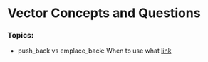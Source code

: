 # Vector Concepts and Questions

### Topics:

- push_back vs emplace_back: When to use what [link](https://andreasfertig.com/blog/2023/04/push_back-vs-emplace_back-when-to-use-what/)
